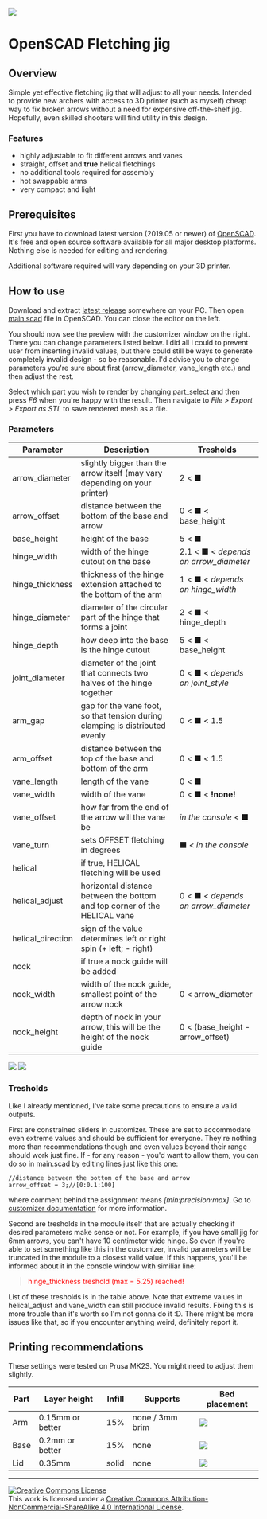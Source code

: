 ![](./doc/img/icon_80px.png)
# OpenSCAD Fletching jig

## Overview
Simple yet effective fletching jig that will adjust to all your needs. Intended to provide new archers with access to 3D printer (such as myself) cheap way to fix broken arrows without a need for expensive off-the-shelf jig. Hopefully, even skilled shooters will find utility in this design.

### Features

+ highly adjustable to fit different arrows and vanes
+ straight, offset and **true** helical fletchings
+ no additional tools required for assembly
+ hot swappable arms
+ very compact and light 

## Prerequisites

First you have to download latest version (2019.05 or newer) of [OpenSCAD](http://www.openscad.org/downloads.html). It's free and open source software available for all major desktop platforms. Nothing else is needed for editing and rendering. 

Additional software required will vary depending on your 3D printer.

## How to use

Download and extract [latest release](https://github.com/TheWolftalon/OpenSCAD-Fletching-jig/releases) somewhere on your PC. Then open [main.scad](./scad/main.scad) file in OpenSCAD. You can close the editor on the left.

You should now see the preview with the customizer window on the right. There you can change parameters listed below. I did all i could to prevent user from inserting invalid values, but there could still be ways to generate completely invalid design - so be reasonable. I'd advise you to change parameters you're sure about first (arrow_diameter, vane_length etc.) and then adjust the rest.

Select which part you wish to render by changing part_select and then press *F6* when you're happy with the result. Then navigate to *File > Export > Export as STL* to save rendered mesh as a file.

### Parameters

Parameter | Description | Tresholds
--- | --- | ---
arrow_diameter | slightly bigger than the arrow itself (may vary depending on your printer) | 2 < ■
arrow_offset | distance between the bottom of the base and arrow | 0 < ■ < base_height 
base_height | height of the base | 5 < ■
hinge_width | width of the hinge cutout on the base | 2.1 < ■ < *depends on arrow_diameter*
hinge_thickness | thickness of the hinge extension attached to the bottom of the arm | 1 < ■ < *depends on hinge_width*
hinge_diameter | diameter of the circular part of the hinge that forms a joint | 2 < ■ < hinge_depth
hinge_depth | how deep into the base is the hinge cutout | 5 < ■ < base_height
joint_diameter | diameter of the joint that connects two halves of the hinge together | 0 < ■ < *depends on joint_style*
arm_gap | gap for the vane foot, so that tension during clamping is distributed evenly | 0 < ■ < 1.5
arm_offset | distance between the top of the base and bottom of the arm | 0 < ■ < 1.5 
vane_length | length of the vane | 0 < ■
vane_width | width of the vane | 0 < ■ < **!none!**
vane_offset | how far from the end of the arrow will the vane be | *in the console* < ■
vane_turn | sets OFFSET fletching in degrees | ■ < *in the console*
helical | if true, HELICAL fletching will be used | 
helical_adjust | horizontal distance between the bottom and top corner of the HELICAL vane | 0 < ■ < *depends on arrow_diameter*
helical_direction | sign of the value determines left or right spin (+ left; - right) | 
nock | if true a nock guide will be added |
nock_width | width of the nock guide, smallest point of the arrow nock | 0 < arrow_diameter
nock_height | depth of nock in your arrow, this will be the height of the nock guide | 0 < (base_height - arrow_offset)

![](./doc/img/dimensions_1.png)
![](./doc/img/dimensions_2.png)

### Tresholds

Like I already mentioned, I've take some precautions to ensure a valid outputs.

First are constrained sliders in customizer. These are set to accommodate even extreme values and should be sufficient for everyone. They're nothing more than recommendations though and even values beyond their range should work just fine. If - for any reason - you'd want to allow them, you can do so in main.scad by editing lines just like this one:
```openscad
//distance between the bottom of the base and arrow
arrow_offset = 3;//[0:0.1:100] 
```
where comment behind the assignment means *[min:precision:max]*. Go to [customizer documentation](https://customizer.makerbot.com/docs) for more information.

Second are tresholds in the module itself that are actually checking if desired parameters make sense or not. For example, if you have small jig for 6mm arrows, you can't have 10 centimeter wide hinge. So even if you're able to set something like this in the customizer, invalid parameters will be truncated in the module to a closest valid value. If this happens, you'll be informed about it in the console window with similiar line:
> <font color='red'>hinge_thickness treshold (max = 5.25) reached! </font>

List of these tresholds is in the table above. Note that extreme values in helical_adjust and vane_width can still produce invalid results. Fixing this is more trouble than it's worth so I'm not gonna do it :D. There might be more issues like that, so if you encounter anything weird, definitely report it.


## Printing recommendations

These settings were tested on Prusa MK2S. You might need to adjust them slightly.

Part | Layer height | Infill | Supports | Bed placement
--- | --- | --- | --- | --- 
Arm | 0.15mm or better | 15% | none / 3mm brim | ![](./doc/img/bed_arm.png)
Base | 0.2mm or better  | 15% | none | ![](./doc/img/bed_base.png)
Lid | 0.35mm | solid | none | ![](./doc/img/bed_lid.png)

***

<a rel="license" href="http://creativecommons.org/licenses/by-nc-sa/4.0/"><img alt="Creative Commons License" style="border-width:0" src="https://i.creativecommons.org/l/by-nc-sa/4.0/88x31.png" /></a><br />This work is licensed under a <a rel="license" href="http://creativecommons.org/licenses/by-nc-sa/4.0/">Creative Commons Attribution-NonCommercial-ShareAlike 4.0 International License</a>.